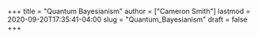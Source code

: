 +++
title = "Quantum Bayesianism"
author = ["Cameron Smith"]
lastmod = 2020-09-20T17:35:41-04:00
slug = "Quantum_Bayesianism"
draft = false
+++
